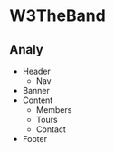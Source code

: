 # W3TheBand

## Analy

-   Header
    -   Nav
-   Banner
-   Content
    -   Members
    -   Tours
    -   Contact
-   Footer
